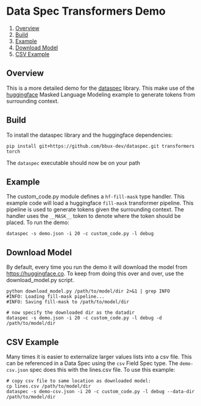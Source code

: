 Data Spec Transformers Demo
========================
1. [Overview](#Overview)
1. [Build](#Build)
1. [Example](#Example)
1. [Download Model](#Download)
1. [CSV Example](#CSV_Example)

## <a name="Overview"></a>Overview

This is a more detailed demo for
the [dataspec](https://github.com/bbux-dev/dataspec) library. This make use of
the [huggingface](https://huggingface.co/transformers/task_summary.html#masked-language-modeling)
Masked Language Modeling example to generate tokens from surrounding context.

## <a name="Build"></a>Build

To install the dataspec library and the huggingface dependencies:

```shell
pip install git+https://github.com/bbux-dev/dataspec.git transformers torch
```

The `dataspec` executable should now be on your path


## <a name="Example"></a>Example

The custom_code.py module defines a `hf-fill-mask` type handler. This example
code will load a huggingface `fill-mask` transformer pipeline. This pipeline is
used to generate tokens given the surrounding context. The handler uses
the `__MASK__` token to denote where the token should be placed. To run the
demo:

```shell
dataspec -s demo.json -i 20 -c custom_code.py -l debug
```

## <a name="Download"></a>Download Model

By default, every time you run the demo it will download the model
from https://huggingface.co. To keep from doing this over and over, use the
download_model.py script.

```shell
python download_model.py /path/to/model/dir 2>&1 | grep INFO
#INFO: Loading fill-mask pipeline...
#INFO: Saving fill-mask to /path/to/model/dir

# now specify the downloaded dir as the datadir
dataspec -s demo.json -i 20 -c custom_code.py -l debug -d /path/to/model/dir
```

## <a name="CSV_Example"></a>CSV Example

Many times it is easier to externalize larger values lists into a csv file. This
can be referenced in a Data Spec using the `csv` Field Spec type.  The 
`demo-csv.json` spec does this with the lines.csv file. To use this example:

```shell
# copy csv file to same location as downloaded model:
cp lines.csv /path/to/model/dir
dataspec -s demo-csv.json -i 20 -c custom_code.py -l debug --data-dir /path/to/model/dir
```

